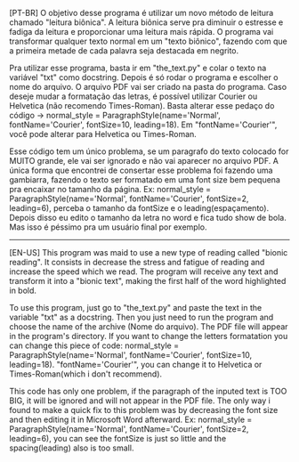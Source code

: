 [PT-BR]
O objetivo desse programa é utilizar um novo método de leitura chamado "leitura biônica". A leitura biônica serve pra diminuir o estresse e fadiga da leitura e proporcionar uma leitura mais rápida.
O programa vai transformar qualquer texto normal em um "texto biônico", fazendo com que a primeira metade de cada palavra seja destacada em negrito.

Pra utilizar esse programa, basta ir em "the_text.py" e colar o texto na variável "txt" como docstring. Depois é só rodar o programa e escolher o nome do arquivo. O arquivo PDF vai ser criado na pasta do programa.
Caso deseje mudar a formatação das letras, é possível utilizar Courier ou Helvetica (não recomendo Times-Roman). Basta alterar esse pedaço do código → normal_style = ParagraphStyle(name='Normal', fontName='Courier', fontSize=10, leading=18). Em "fontName='Courier'", você pode alterar para Helvetica ou Times-Roman.

Esse código tem um único problema, se um paragrafo do texto colocado for MUITO grande, ele vai ser ignorado e não vai aparecer no arquivo PDF.
A única forma que encontrei de consertar esse problema foi fazendo uma gambiarra, fazendo o texto ser formatado em uma font size bem pequena pra encaixar no tamanho da página.
Ex: normal_style = ParagraphStyle(name='Normal', fontName='Courier', fontSize=2, leading=6), perceba o tamanho da fontSize e o leading(espaçamento).
Depois disso eu edito o tamanho da letra no word e fica tudo show de bola. Mas isso é péssimo pra um usuário final por exemplo.

-------------------------------------------------------------------------------------------------------------------------------------------------

[EN-US]
This program was maid to use a new type of reading called "bionic reading". It consists in decrease the stress and fatigue of reading and increase the speed which we read.
The program will receive any text and transform it into a "bionic text", making the first half of the word highlighted in bold.

To use this program, just go to "the_text.py" and paste the text in the variable "txt" as a docstring. Then you just need to run the program and choose the name of the archive (Nome do arquivo). The PDF file will appear in the program's directory.
If you want to change the letters formatation you can change this piece of code: normal_style = ParagraphStyle(name='Normal', fontName='Courier', fontSize=10, leading=18). "fontName='Courier'", you can change it to Helvetica or Times-Roman(which i don't recommend).

This code has only one problem, if the paragraph of the inputed text is TOO BIG, it will be ignored and will not appear in the PDF file. The only way i found to make a quick fix to this problem was by decreasing the font size and then editing it in Microsoft Word afterward.
Ex: normal_style = ParagraphStyle(name='Normal', fontName='Courier', fontSize=2, leading=6), you can see the fontSize is just so little and the spacing(leading) also is too small.